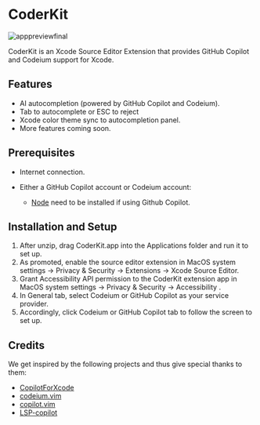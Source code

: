 # CoderKit
![apppreviewfinal](https://github.com/user-attachments/assets/c17c5829-c36d-44df-93e0-0ecf26d2f491)

CoderKit is an Xcode Source Editor Extension that provides GitHub Copilot and Codeium support for Xcode.

## Features

- AI autocompletion (powered by GitHub Copilot and Codeium).
- Tab to autocomplete or ESC to reject
- Xcode color theme sync to autocompletion panel.
- More features coming soon.

## Prerequisites

- Internet connection.

- Either a GitHub Copilot account or Codeium account:
  - [Node](https://nodejs.org/) need to be installed if using Github Copilot.

## Installation and Setup

1. After unzip, drag CoderKit.app into the Applications folder and run it to set up.
2. As promoted, enable the source editor extension in MacOS system settings -> Privacy & Security -> Extensions -> Xcode Source Editor.
3. Grant Accessibility API permission to the CoderKit extension app in MacOS system settings -> Privacy & Security -> Accessibility .
4. In General tab, select Codeium or GitHub Copilot as your service provider.
5. Accordingly, click Codeium or GitHub Copilot tab to follow the screen to set up.

## Credits
We get inspired by the following projects and thus give special thanks to them:
- [CopilotForXcode](https://github.com/intitni/CopilotForXcode)
- [codeium.vim](https://github.com/Exafunction/codeium.vim)
- [copilot.vim](https://github.com/github/copilot.vim)
- [LSP-copilot](https://github.com/TerminalFi/LSP-copilot)

